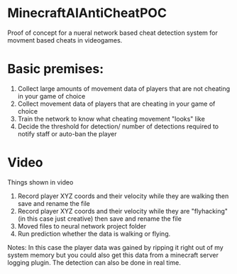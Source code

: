 # MinecraftAIAntiCheatPOC
Proof of concept for a nueral network based cheat detection system for movment based cheats in videogames. 
# Basic premises: 
  1. Collect large amounts of movement data of players that are not cheating in your game of choice
  2. Collect movement data of players that are cheating in your game of choice
  3. Train the network to know what cheating movement "looks" like
  4. Decide the threshold for detection/ number of detections required to notify staff or auto-ban the player
# Video
Things shown in video 
  1. Record player XYZ coords and their velocity while they are walking then save and rename the file
  2. Record player XYZ coords and their velocity while they are "flyhacking" (in this case just creative) then save and rename the file
  3. Moved files to neural network project folder
  4. Run prediction whether the data is walking or flying. 

  Notes: In this case the player data was gained by ripping it right out of my system memory but you could also get this data from a minecraft server logging plugin. The   detection can also be done in real time.
